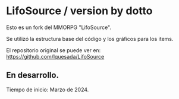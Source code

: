LifoSource / version by dotto
==========

Esto es un fork del MMORPG "LifoSource".

Se utilizó la estructura base del código y los gráficos para los items.

El repositorio original se puede ver en: https://github.com/lquesada/LifoSource


En desarrollo.
-------------------------------

Tiempo de inicio: Marzo de 2024.
